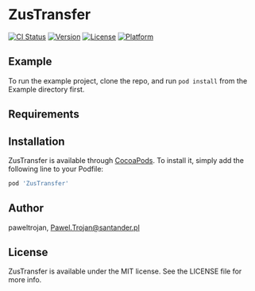 # ZusTransfer

[![CI Status](https://img.shields.io/travis/paweltrojan/ZusTransfer.svg?style=flat)](https://travis-ci.org/paweltrojan/ZusTransfer)
[![Version](https://img.shields.io/cocoapods/v/ZusTransfer.svg?style=flat)](https://cocoapods.org/pods/ZusTransfer)
[![License](https://img.shields.io/cocoapods/l/ZusTransfer.svg?style=flat)](https://cocoapods.org/pods/ZusTransfer)
[![Platform](https://img.shields.io/cocoapods/p/ZusTransfer.svg?style=flat)](https://cocoapods.org/pods/ZusTransfer)

## Example

To run the example project, clone the repo, and run `pod install` from the Example directory first.

## Requirements

## Installation

ZusTransfer is available through [CocoaPods](https://cocoapods.org). To install
it, simply add the following line to your Podfile:

```ruby
pod 'ZusTransfer'
```

## Author

paweltrojan, Pawel.Trojan@santander.pl

## License

ZusTransfer is available under the MIT license. See the LICENSE file for more info.
